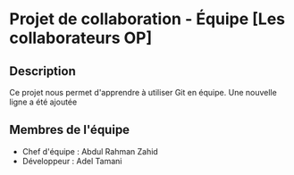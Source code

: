 # Projet de collaboration - Équipe [Les collaborateurs OP]
## Description
Ce projet nous permet d'apprendre à utiliser Git en équipe.
Une nouvelle ligne a été ajoutée


## Membres de l'équipe
- Chef d'équipe : Abdul Rahman Zahid
- Développeur : Adel Tamani


